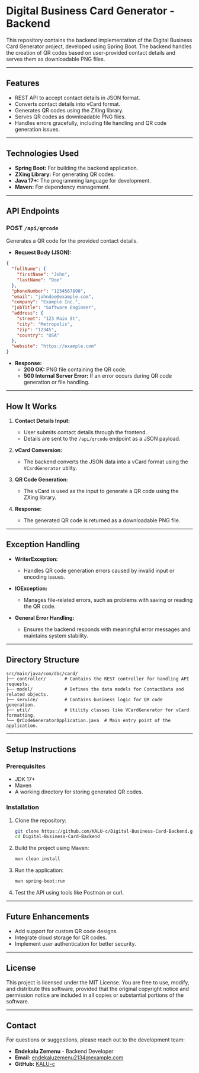 # Digital Business Card Generator - Backend  

This repository contains the backend implementation of the Digital Business Card Generator project, developed using Spring Boot. The backend handles the creation of QR codes based on user-provided contact details and serves them as downloadable PNG files.

---

## Features  

- REST API to accept contact details in JSON format.
- Converts contact details into vCard format.
- Generates QR codes using the ZXing library.
- Serves QR codes as downloadable PNG files.
- Handles errors gracefully, including file handling and QR code generation issues.

---

## Technologies Used  

- **Spring Boot:** For building the backend application.  
- **ZXing Library:** For generating QR codes.  
- **Java 17+:** The programming language for development.  
- **Maven:** For dependency management.  

---

## API Endpoints  

### POST `/api/qrcode`  
Generates a QR code for the provided contact details.

- **Request Body (JSON):**  
```json
{
  "fullName": {
    "firstName": "John",
    "lastName": "Doe"
  },
  "phoneNumber": "1234567890",
  "email": "johndoe@example.com",
  "company": "Example Inc.",
  "jobTitle": "Software Engineer",
  "address": {
    "street": "123 Main St",
    "city": "Metropolis",
    "zip": "12345",
    "country": "USA"
  },
  "website": "https://example.com"
}
```

- **Response:**  
  - **200 OK:** PNG file containing the QR code.  
  - **500 Internal Server Error:** If an error occurs during QR code generation or file handling.  

---

## How It Works  

1. **Contact Details Input:**  
   - User submits contact details through the frontend.  
   - Details are sent to the `/api/qrcode` endpoint as a JSON payload.  

2. **vCard Conversion:**  
   - The backend converts the JSON data into a vCard format using the `VCardGenerator` utility.  

3. **QR Code Generation:**  
   - The vCard is used as the input to generate a QR code using the ZXing library.  

4. **Response:**  
   - The generated QR code is returned as a downloadable PNG file.

---

## Exception Handling  

- **WriterException:**  
  - Handles QR code generation errors caused by invalid input or encoding issues.  

- **IOException:**  
  - Manages file-related errors, such as problems with saving or reading the QR code.  

- **General Error Handling:**  
  - Ensures the backend responds with meaningful error messages and maintains system stability.

---

## Directory Structure  

```
src/main/java/com/dbc/card/
├── controller/       # Contains the REST controller for handling API requests.
├── model/            # Defines the data models for ContactData and related objects.
├── service/          # Contains business logic for QR code generation.
├── util/             # Utility classes like VCardGenerator for vCard formatting.
└── QrCodeGeneratorApplication.java  # Main entry point of the application.
```

---

## Setup Instructions  

### Prerequisites  
- JDK 17+  
- Maven  
- A working directory for storing generated QR codes.  

### Installation  

1. Clone the repository:  
   ```bash
   git clone https://github.com/KALU-c/Digital-Business-Card-Backend.git
   cd Digital-Business-Card-Backend
   ```

2. Build the project using Maven:  
   ```bash
   mvn clean install
   ```

3. Run the application:  
   ```bash
   mvn spring-boot:run
   ```

4. Test the API using tools like Postman or curl.

---

## Future Enhancements  

- Add support for custom QR code designs.  
- Integrate cloud storage for QR codes.  
- Implement user authentication for better security.  

---

## License  

This project is licensed under the MIT License. You are free to use, modify, and distribute this software, provided that the original copyright notice and permission notice are included in all copies or substantial portions of the software.  

---

## Contact  

For questions or suggestions, please reach out to the development team:  
- **Endekalu Zemenu** - Backend Developer  
- **Email:** endekaluzemenu2134@example.com  
- **GitHub:** [KALU-c](https://github.com/KALU-c)  
